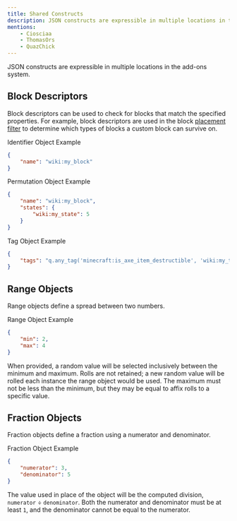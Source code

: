 ```yaml
---
title: Shared Constructs
description: JSON constructs are expressible in multiple locations in the add-ons system.
mentions:
    - Ciosciaa
    - ThomasOrs
    - QuazChick
---
```


JSON constructs are expressible in multiple locations in the add-ons system.

## Block Descriptors

Block descriptors can be used to check for blocks that match the specified properties.
For example, block descriptors are used in the block [placement filter](/blocks/block-components#placement-filter) to determine which types of blocks a custom block can survive on.

<CodeHeader>Identifier Object Example</CodeHeader>

```json
{
    "name": "wiki:my_block"
}
```

<CodeHeader>Permutation Object Example</CodeHeader>

```json
{
    "name": "wiki:my_block",
    "states": {
        "wiki:my_state": 5
    }
}
```

<CodeHeader>Tag Object Example</CodeHeader>

```json
{
    "tags": "q.any_tag('minecraft:is_axe_item_destructible', 'wiki:my_tag')"
}
```

## Range Objects

Range objects define a spread between two numbers.

<CodeHeader>Range Object Example</CodeHeader>

```json
{
    "min": 2,
    "max": 4
}
```

When provided, a random value will be selected inclusively between the minimum and maximum. Rolls are not retained; a new random value will be rolled each instance the range object would be used. The maximum must not be less than the minimum, but they may be equal to affix rolls to a specific value.

## Fraction Objects

Fraction objects define a fraction using a numerator and denominator.

<CodeHeader>Fraction Object Example</CodeHeader>

```json
{
    "numerator": 3,
    "denominator": 5
}
```

The value used in place of the object will be the computed division, `numerator` ÷ `denominator`. Both the numerator and denominator must be at least `1`, and the denominator cannot be equal to the numerator.
